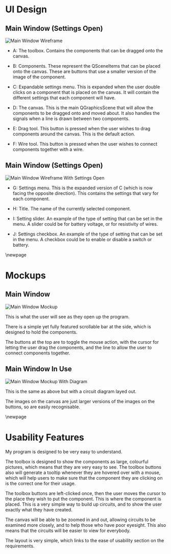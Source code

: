 # UI Design

## Main Window (Settings Open)

![Main Window Wireframe](images/main_window_wireframe.png)


- A:
	The toolbox. Contains the components that can be
	dragged onto the canvas.

- B:
	Components. These represent the QSceneItems that can be placed onto
	the canvas. These are buttons that use a smaller version of the image
	of the component.

- C:
	Expandable settings menu. This is expanded when the user double clicks
	on a component that is placed on the canvas. It will contain the different
	settings that each component will have.

- D:
	The canvas. This is the main QGraphicsScene that will allow the components to
	be dragged onto and moved about. It also handles the signals when a line is
	drawn between two components.

- E:
	Drag tool. This button is pressed when the user wishes to drag components around
	the canvas. This is the default action.

- F:
	Wire tool. This button is pressed when the user wishes to connect components together
	with a wire.

## Main Window (Settings Open)

![Main Window Wireframe With Settings Open](images/main_window_settings_wireframe.png)

- G:
	Settings menu. This is the expanded version of C (which is now facing the opposite
	direction). This contains the settings that vary for each component.

- H:
	Title. The name of the currently selected component.

- I:
	Setting slider. An example of the type of setting that can be set in the menu.
	A slider could be for battery voltage, or for resistivity of wires.

- J:
	Settings checkbox. An example of the type of setting that can be set in the menu.
	A checkbox could be to enable or disable a switch or battery.

\newpage

# Mockups

## Main Window

![Main Window Mockup](images/mockup_main.png)

This is what the user will see as they open up the program.

There is a simple yet fully featured scrollable bar at the side,
which is designed to hold the components.

The buttons at the top are to toggle the mouse action, with the
cursor for letting the user drag the components, and the line to
allow the user to connect components together.


## Main Window In Use

![Main Window Mockup With Diagram](images/mockup_diagram.png)

This is the same as above but with a circuit diagram layed out.

The images on the canvas are just larger versions of the images on the buttons,
so are easily recognisable.

\newpage

# Usability Features

My program is designed to be very easy to understand.

The toolbox is designed to show the components as large, colourful
pictures, which means that they are very easy to see. The toolbox buttons also
will generate a tooltip whenever they are hovered over with a mouse, which will
help users to make sure that the component they are clicking on is the correct one
for their usage.

The toolbox buttons are left-clicked once, then the user moves the cursor to the place they wish
to put the component. This is where the component is placed. This is a very simple
way to build up circuits, and to show the user exactly what they have created.

The canvas will be able to be zoomed in and out, allowing circuits to be examined
more closely, and to help those who have poor eyesight. This also means that the
circuits will be easier to view for everybody.

The layout is very simple, which links to the ease of usability section on the requirements.
